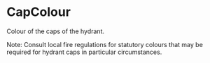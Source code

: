 CapColour
========

Colour of the caps of the hydrant.

Note: Consult local fire regulations for statutory colours that may be required for hydrant caps in particular circumstances.
